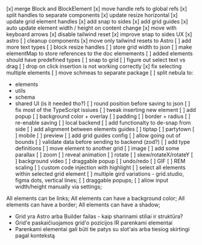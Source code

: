 [x] merge Block and BlockElement
[x] move handle refs to global refs
[x] split handles to separate components
[x] update resize horizontal
[x] update grid element handles
[x] add snap to sides
[x] add grid guides
[x] auto update element width / height on content change
[x] move with keyboard arrows
[x] disable tailwind reset
[x] improve snap to sides UX
[x] astro
[ ] cleanup components
[x] move only tailwind resets to Astro
[ ] add more text types
[ ] block resize handles
[ ] store grid width to json
[ ] make elementMap to store references to the doc elemements
[ ] added elements should have predefined types
[ ] snap to grid
[ ] figure out select text vs drag
[ ] drop on click insertion is not working correctly
[x] fix selecting multiple elements
[ ] move schmeas to separate package
[ ] split nebula to:
- elements
- utils
- schema
- shared UI (is it needed tho?)
[ ] round position before saving to json
[ ] fix most of the TypeScript issiues
[ ] tweak inserting new element
[ ] add popup
[ ] background color + overlay
[ ] padding
[ ] border + radius
[ ] re-enable saving
[ ] local backend
[ ] add functionalty to de-snap from side
[ ] add alignment between elements guides
[ ] tiptap
[ ] partytown
[ ] mobile
[ ] preview
[ ] add grid guides config
[ ] allow going out of bounds
[ ] validate data before sending to backend (zod?)
[ ] add type definitions
[ ] move element to another grid
[ ] image
[ ] add some parallax
[ ] zoom
[ ] reveal animation
[ ] rotate
[ ] skew/rotateX/rotateY
[ ] background video
[ ] draggable popup
[ ] undo/redo
[ ] GIF
[ ] REM scaling
[ ] custom code injection with highlight
[ ] select all elements within selected grid element
[ ] multiple gird variations - grid.studio, figma dots, vertical lines;
[ ] draggable popups;
[ ] allow input width/height manually via settings;

All elements can be links;
All elements can have a background color;
All elements can have a border;
All elements can have a shadow;

- Grid yra Astro arba Builder failas - kaip sharinami stiliai ir struktūra?
- Grid'e paskaičiuojamos grid'o pozicijos IR parenkami elementai
- Parenkami elementai gali būti tie patys su slot'ais arba tiesiog skirtingi pagal kontekstą
